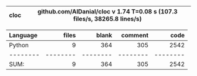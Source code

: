 cloc|github.com/AlDanial/cloc v 1.74  T=0.08 s (107.3 files/s, 38265.8 lines/s)
--- | ---

Language|files|blank|comment|code
:-------|-------:|-------:|-------:|-------:
Python|9|364|305|2542
--------|--------|--------|--------|--------
SUM:|9|364|305|2542
